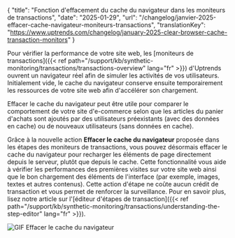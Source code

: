 {
"title": "Fonction d'effacement du cache du navigateur dans les moniteurs de transactions",
"date": "2025-01-29",
"url": "/changelog/janvier-2025-effacer-cache-navigateur-moniteurs-transactions",
"translationKey": "https://www.uptrends.com/changelog/january-2025-clear-browser-cache-transaction-monitors"
}

Pour vérifier la performance de votre site web, les [moniteurs de transactions]({{< ref path="/support/kb/synthetic-monitoring/transactions/transactions-overview" lang="fr" >}}) d'Uptrends ouvrent un navigateur réel afin de simuler les activités de vos utilisateurs. Initialement vide, le cache du navigateur conserve ensuite temporairement les ressources de votre site web afin d'accélérer son chargement.

Effacer le cache du navigateur peut être utile pour comparer le comportement de votre site d'e-commerce selon que les articles du panier d'achats sont ajoutés par des utilisateurs préexistants (avec des données en cache) ou de nouveaux utilisateurs (sans données en cache).

Grâce à la nouvelle action **Effacer le cache du navigateur** proposée dans les étapes des moniteurs de transactions, vous pouvez désormais effacer le cache du navigateur pour recharger les éléments de page directement depuis le serveur, plutôt que depuis le cache. Cette fonctionnalité vous aide à vérifier les performances des premières visites sur votre site web ainsi que le bon chargement des éléments de l'interface (par exemple, images, textes et autres contenus). Cette action d'étape ne coûte aucun crédit de transaction et vous permet de renforcer la surveillance. Pour en savoir plus, lisez notre article sur l'[éditeur d'étapes de transaction]({{< ref path="/support/kb/synthetic-monitoring/transactions/understanding-the-step-editor" lang="fr" >}}).

![GIF Effacer le cache du navigateur](/img/content/gif-transaction-clear-browser-cache.gif)